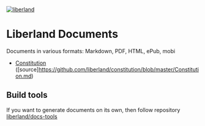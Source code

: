 [![liberland](http://liberland.org/addons/image/Liberland_znak_small.png)](https://github.com/liberland/liberland)

# Liberland Documents

Documents in various formats: Markdown, PDF, HTML, ePub, mobi

- [Constitution](/constitution) ([source]https://github.com/liberland/constitution/blob/master/Constitution.md)

## Build tools

If you want to generate documents on its own, then follow repository [liberland/docs-tools](https://github.com/liberland/docs-tools)
